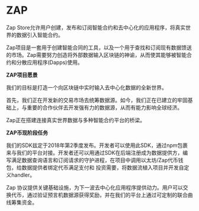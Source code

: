 # ZAP

Zap Store允许用户创建，发布和订阅智能合约和去中心化的应用程序，将真实世界的数据引入智能合约。

Zap项目是一套用于创建智能合同的工具，以及一个用于查找和订阅现有数据馈送的市场。Zap需要努力创造将外部数据输入区块链的神谕，从而使其能够被智能合约和分散应用程序(Dapps)使用。

**ZAP项目愿景**

我们的⽬标是打造⼀个向区块链中实时输⼊去中⼼化数据的全新世界。

⾸先，我们正在开发新的交易市场去统筹数据源。如今，我们正在已建立的牢固基础上，与重要的合作伙伴去开发强有⼒的数据源，从而有能力影响全球经济。

Zap正在搭建连接真实世界数据与多种智能合约平台的桥梁。

**ZAP币现阶段任务**

我们的SDK兹定于2018年第2季度发布。开发者可以使⽤此SDK，通过npm包裹来与我们的平台对接。开发者还可以⽤通过SDK在后端注册成为数据提供⽅，编写满⾜数据查询语⾔和订阅请求的守护进程，在项⽬中调⽤以太坊/Zap代币钱包，给数据提供者绑定代币满⾜⽀付和 投资需要，将数据流植⼊项⽬并开发⾃定义handler。

Zap 协议提供关键基础设施，为下一波去中心化应用程序提供动力。用户可以交换代币，通过验证预言机数据源获得奖励，并在我们的平台上通过可定制的联合曲线筹集资金。

